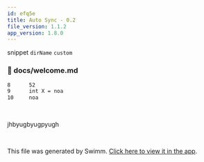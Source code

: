```yaml
---
id: efq5e
title: Auto Sync - 0.2
file_version: 1.1.2
app_version: 1.8.0
---
```


snippet `dirName`<swm-token data-swm-token=":sidebars.js:14:14:14:`  tutorialSidebar: [{type: &#39;autogenerated&#39;, dirName: &#39;.&#39;}],`"/> `custom`<swm-token data-swm-token=":docusaurus.config.js:29:1:1:`          custom: require.resolve(&#39;./src/css/custom.css&#39;),`"/>
<!-- NOTE-swimm-snippet: the lines below link your snippet to Swimm -->
### 📄 docs/welcome.md
```markdown
8      52
9      int X = noa
10     noa
```

<br/>

jhbyugbyugpyugh

<br/>

This file was generated by Swimm. [Click here to view it in the app](http://localhost:5000/repos/Z2l0aHViJTNBJTNBTm9hUmVwbyUzQSUzQU5vYW96ZXI=/docs/efq5e).
